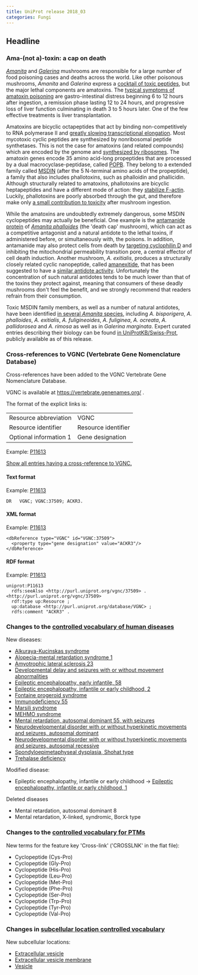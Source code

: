 ```yaml
---
title: UniProt release 2018_03
categories: Fungi
---
```


## Headline

### Ama-(not a)-toxin: a cap on death

[*Amanita*](http://www.uniprot.org/taxonomy/41955) and [*Galerina*](http://www.uniprot.org/taxonomy/109632) mushrooms are responsible for a large number of food poisoning cases and deaths across the world. Like other poisonous mushrooms, *Amanita* and *Galerina* express a [cocktail of toxic peptides](https://www.ncbi.nlm.nih.gov/pubmed/27978833), but the major lethal components are amatoxins. The [typical symptoms of amatoxin poisoning](https://www.ncbi.nlm.nih.gov/pubmed/12475187) are gastro-intestinal distress beginning 6 to 12 hours after ingestion, a remission phase lasting 12 to 24 hours, and progressive loss of liver function culminating in death 3 to 5 hours later. One of the few effective treatments is liver transplantation.

Amatoxins are bicyclic octapeptides that act by binding non-competitively to RNA polymerase II and [greatly slowing transcriptional elongation](https://www.ncbi.nlm.nih.gov/pubmed/8702941). Most mycotoxic cyclic peptides are synthesized by nonribosomal peptide synthetases. This is not the case for amatoxins (and related compounds) which are encoded by the genome and [synthesized by ribosomes](https://www.ncbi.nlm.nih.gov/pubmed/22202811). The amatoxin genes encode 35 amino acid-long propeptides that are processed by a dual macrocyclase-peptidase, called [POPB](http://www.uniprot.org/uniprot/?query=gene:popb+and+taxonomy:fungi). They belong to a extended family called [MSDIN](http://www.uniprot.org/uniprot/?query=family:MSDIN+fungal+toxin+family) (after the 5 N-terminal amino acids of the propeptide), a family that also includes phallotoxins, such as phalloidin and phallicidin. Although structurally related to amatoxins, phallotoxins are bicyclic heptapeptides and have a different mode of action: they [stabilize F-actin](https://www.ncbi.nlm.nih.gov/pubmed/10611961). Luckily, phallotoxins are poorly absorbed through the gut, and therefore make only [a small contribution to toxicity](https://www.ncbi.nlm.nih.gov/pubmed/3824408) after mushroom ingestion.

While the amatoxins are undoubtedly extremely dangerous, some MSDIN cyclopeptides may actually be beneficial. One example is the [antamanide protein](https://www.ncbi.nlm.nih.gov/pubmed/4966639) of [*Amanita phalloides*](http://www.uniprot.org/taxonomy/67723) (the 'death cap' mushroom), which can act as a competitive antagonist and a natural antidote to the lethal toxins, if administered before, or simultaneously with, the poisons. In addition, antamanide may also protect cells from death by [targeting cyclophilin D](https://www.ncbi.nlm.nih.gov/pubmed/21297983) and inhibiting the mitochondrial permeability transition pore, a central effector of cell death induction. Another mushroom, *A. exitialis*, produces a structurally closely related cyclic nanopeptide, called [amanexitide](http://www.uniprot.org/uniprot/?query=accession%3AU5L3J5+OR+accession%3AU5L3K1), that has been suggested to have a [similar antidote activity](https://www.ncbi.nlm.nih.gov/pmc/articles/PMC4131706/). Unfortunately the concentration of such natural antidotes tends to be much lower than that of the toxins they protect against, meaning that consumers of these deadly mushrooms don't feel the benefit, and we strongly recommend that readers refrain from their consumption.

Toxic MSDIN family members, as well as a number of natural antidotes, have been identified [in several *Amanita* species](https://www.ncbi.nlm.nih.gov/pubmed/24613547), including *A. bisporigera*, *A. phalloides*, *A. exitialis*, *A. fuligineoides*, *A. fuliginea*, *A. ocreata*, *A. pallidorosea* and *A. rimosa* as well as in *Galerina marginata*. Expert curated entries describing their biology can be found [in UniProtKB/Swiss-Prot](http://www.uniprot.org/uniprot/?query=family:MSDIN+fungal+toxin+family), publicly available as of this release.

### Cross-references to VGNC (Vertebrate Gene Nomenclature Database)

Cross-references have been added to the VGNC Vertebrate Gene Nomenclature Database.

VGNC is available at <https://vertebrate.genenames.org/> .

The format of the explicit links is:

|                        |                     |
|:-----------------------|:--------------------|
| Resource abbreviation  | VGNC                |
| Resource identifier    | Resource identifier |
| Optional information 1 | Gene designation    |

Example: [P11613](http://www.uniprot.org/uniprot/P11613)

[Show all entries having a cross-reference to VGNC.](http://www.uniprot.org/uniprot/?query=database:vgnc&sort=score)

#### Text format

Example: [P11613](http://www.uniprot.org/uniprot/P11613.txt)

    DR   VGNC; VGNC:37509; ACKR3.

#### XML format

Example: [P11613](http://www.uniprot.org/uniprot/P11613.xml)

    <dbReference type="VGNC" id="VGNC:37509">
      <property type="gene designation" value="ACKR3"/>
    </dbReference>

#### RDF format

Example: [P11613](http://www.uniprot.org/uniprot/P11613.ttl)

    uniprot:P11613
      rdfs:seeAlso <http://purl.uniprot.org/vgnc/37509> .
    <http://purl.uniprot.org/vgnc/37509>
      rdf:type up:Resource ;
      up:database <http://purl.uniprot.org/database/VGNC> ;
      rdfs:comment "ACKR3" .

### Changes to the [controlled vocabulary of human diseases](http://www.uniprot.org/docs/humdisease)

New diseases:

-   [Alkuraya-Kucinskas syndrome](http://www.uniprot.org/diseases/DI-05169)
-   [Alopecia-mental retardation syndrome 1](http://www.uniprot.org/diseases/DI-05180)
-   [Amyotrophic lateral sclerosis 23](http://www.uniprot.org/diseases/DI-05172)
-   [Developmental delay and seizures with or without movement abnormalities](http://www.uniprot.org/diseases/DI-05179)
-   [Epileptic encephalopathy, early infantile, 58](http://www.uniprot.org/diseases/DI-05170)
-   [Epileptic encephalopathy, infantile or early childhood, 2](http://www.uniprot.org/diseases/DI-05174)
-   [Fontaine progeroid syndrome](http://www.uniprot.org/diseases/DI-05183)
-   [Immunodeficiency 55](http://www.uniprot.org/diseases/DI-05177)
-   [Marsili syndrome](http://www.uniprot.org/diseases/DI-05171)
-   [MEHMO syndrome](http://www.uniprot.org/diseases/DI-05173)
-   [Mental retardation, autosomal dominant 55, with seizures](http://www.uniprot.org/diseases/DI-05178)
-   [Neurodevelopmental disorder with or without hyperkinetic movements and seizures, autosomal dominant](http://www.uniprot.org/diseases/DI-05176)
-   [Neurodevelopmental disorder with or without hyperkinetic movements and seizures, autosomal recessive](http://www.uniprot.org/diseases/DI-05175)
-   [Spondyloepimetaphyseal dysplasia, Shohat type](http://www.uniprot.org/diseases/DI-05181)
-   [Trehalase deficiency](http://www.uniprot.org/diseases/DI-05182)

Modified disease:

-   Epileptic encephalopathy, infantile or early childhood -&gt; [Epileptic encephalopathy, infantile or early childhood, 1](http://www.uniprot.org/diseases/DI-05114)

Deleted diseases

-   Mental retardation, autosomal dominant 8
-   Mental retardation, X-linked, syndromic, Borck type

### Changes to the [controlled vocabulary for PTMs](http://www.uniprot.org/docs/ptmlist)

New terms for the feature key 'Cross-link' ('CROSSLNK' in the flat file):

-   Cyclopeptide (Cys-Pro)
-   Cyclopeptide (Gly-Pro)
-   Cyclopeptide (His-Pro)
-   Cyclopeptide (Leu-Pro)
-   Cyclopeptide (Met-Pro)
-   Cyclopeptide (Phe-Pro)
-   Cyclopeptide (Ser-Pro)
-   Cyclopeptide (Trp-Pro)
-   Cyclopeptide (Tyr-Pro)
-   Cyclopeptide (Val-Pro)

### Changes in [subcellular location controlled vocabulary](http://www.uniprot.org/docs/subcell)

New subcellular locations:

-   [Extracellular vesicle](http://www.uniprot.org/locations/SL-0499)
-   [Extracellular vesicle membrane](http://www.uniprot.org/locations/SL-0500)
-   [Vesicle](http://www.uniprot.org/locations/SL-0498)
